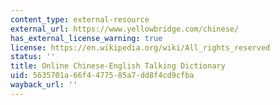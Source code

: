 ```yaml
---
content_type: external-resource
external_url: https://www.yellowbridge.com/chinese/
has_external_license_warning: true
license: https://en.wikipedia.org/wiki/All_rights_reserved
status: ''
title: Online Chinese-English Talking Dictionary
uid: 5635701a-66f4-4775-85a7-dd8f4cd9cfba
wayback_url: ''
---
```

